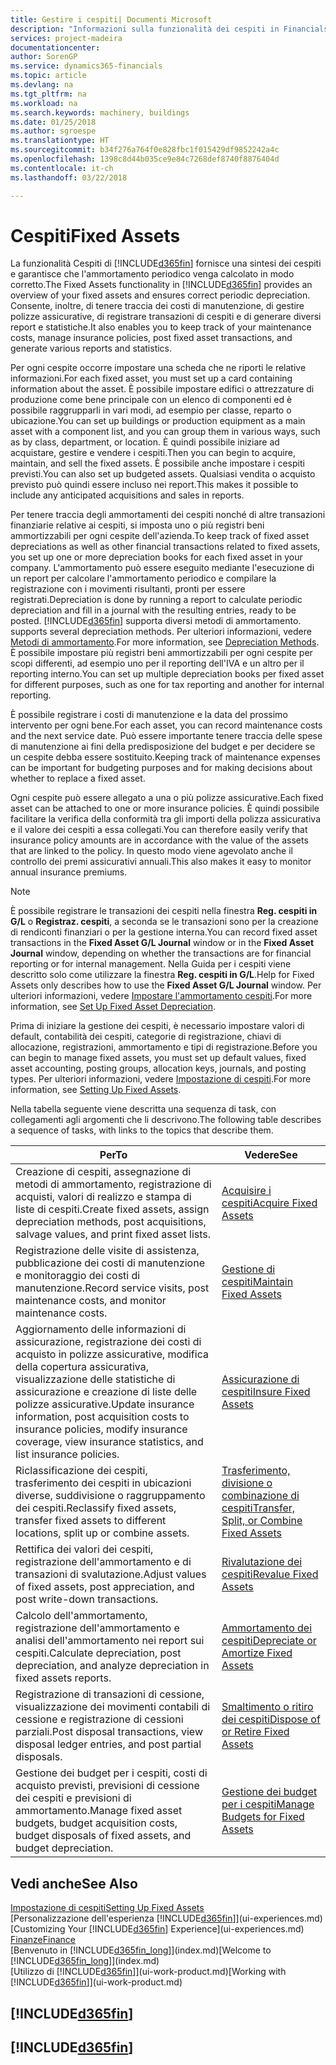 ```yaml
---
title: Gestire i cespiti| Documenti Microsoft
description: "Informazioni sulla funzionalità dei cespiti in Financials e una panoramica delle modalità di utilizzo dei cespiti."
services: project-madeira
documentationcenter: 
author: SorenGP
ms.service: dynamics365-financials
ms.topic: article
ms.devlang: na
ms.tgt_pltfrm: na
ms.workload: na
ms.search.keywords: machinery, buildings
ms.date: 01/25/2018
ms.author: sgroespe
ms.translationtype: HT
ms.sourcegitcommit: b34f276a764f0e828fbc1f015429df9852242a4c
ms.openlocfilehash: 1398c8d44b035ce9e84c7268def8740f8876404d
ms.contentlocale: it-ch
ms.lasthandoff: 03/22/2018

---
```

# <a name="fixed-assets"></a><span data-ttu-id="7a7de-103">Cespiti</span><span class="sxs-lookup"><span data-stu-id="7a7de-103">Fixed Assets</span></span>
<span data-ttu-id="7a7de-104">La funzionalità Cespiti di [!INCLUDE[d365fin](includes/d365fin_md.md)] fornisce una sintesi dei cespiti e garantisce che l'ammortamento periodico venga calcolato in modo corretto.</span><span class="sxs-lookup"><span data-stu-id="7a7de-104">The Fixed Assets functionality in [!INCLUDE[d365fin](includes/d365fin_md.md)] provides an overview of your fixed assets and ensures correct periodic depreciation.</span></span> <span data-ttu-id="7a7de-105">Consente, inoltre, di tenere traccia dei costi di manutenzione, di gestire polizze assicurative, di registrare transazioni di cespiti e di generare diversi report e statistiche.</span><span class="sxs-lookup"><span data-stu-id="7a7de-105">It also enables you to keep track of your maintenance costs, manage insurance policies, post fixed asset transactions, and generate various reports and statistics.</span></span>

<span data-ttu-id="7a7de-106">Per ogni cespite occorre impostare una scheda che ne riporti le relative informazioni.</span><span class="sxs-lookup"><span data-stu-id="7a7de-106">For each fixed asset, you must set up a card containing information about the asset.</span></span> <span data-ttu-id="7a7de-107">È possibile impostare edifici o attrezzature di produzione come bene principale con un elenco di componenti ed è possibile raggrupparli in vari modi, ad esempio per classe, reparto o ubicazione.</span><span class="sxs-lookup"><span data-stu-id="7a7de-107">You can set up buildings or production equipment as a main asset with a component list, and you can group them in various ways, such as by class, department, or location.</span></span> <span data-ttu-id="7a7de-108">È quindi possibile iniziare ad acquistare, gestire e vendere i cespiti.</span><span class="sxs-lookup"><span data-stu-id="7a7de-108">Then you can begin to acquire, maintain, and sell the fixed assets.</span></span> <span data-ttu-id="7a7de-109">È possibile anche impostare i cespiti previsti.</span><span class="sxs-lookup"><span data-stu-id="7a7de-109">You can also set up budgeted assets.</span></span> <span data-ttu-id="7a7de-110">Qualsiasi vendita o acquisto previsto può quindi essere incluso nei report.</span><span class="sxs-lookup"><span data-stu-id="7a7de-110">This makes it possible to include any anticipated acquisitions and sales in reports.</span></span>

<span data-ttu-id="7a7de-111">Per tenere traccia degli ammortamenti dei cespiti nonché di altre transazioni finanziarie relative ai cespiti, si imposta uno o più registri beni ammortizzabili per ogni cespite dell'azienda.</span><span class="sxs-lookup"><span data-stu-id="7a7de-111">To keep track of fixed asset depreciations as well as other financial transactions related to fixed assets, you set up one or more depreciation books for each fixed asset in your company.</span></span> <span data-ttu-id="7a7de-112">L'ammortamento può essere eseguito mediante l'esecuzione di un report per calcolare l'ammortamento periodico e compilare la registrazione con i movimenti risultanti, pronti per essere registrati.</span><span class="sxs-lookup"><span data-stu-id="7a7de-112">Depreciation is done by running a report to calculate periodic depreciation and fill in a journal with the resulting entries, ready to be posted.</span></span> [!INCLUDE[d365fin](includes/d365fin_md.md)]<span data-ttu-id="7a7de-113"> supporta diversi metodi di ammortamento.</span><span class="sxs-lookup"><span data-stu-id="7a7de-113"> supports several depreciation methods.</span></span> <span data-ttu-id="7a7de-114">Per ulteriori informazioni, vedere [Metodi di ammortamento](fa-depreciation-methods.md).</span><span class="sxs-lookup"><span data-stu-id="7a7de-114">For more information, see [Depreciation Methods](fa-depreciation-methods.md).</span></span> <span data-ttu-id="7a7de-115">È possibile impostare più registri beni ammortizzabili per ogni cespite per scopi differenti, ad esempio uno per il reporting dell'IVA e un altro per il reporting interno.</span><span class="sxs-lookup"><span data-stu-id="7a7de-115">You can set up multiple depreciation books per fixed asset for different purposes, such as one for tax reporting and another for internal reporting.</span></span>

<span data-ttu-id="7a7de-116">È possibile registrare i costi di manutenzione e la data del prossimo intervento per ogni bene.</span><span class="sxs-lookup"><span data-stu-id="7a7de-116">For each asset, you can record maintenance costs and the next service date.</span></span> <span data-ttu-id="7a7de-117">Può essere importante tenere traccia delle spese di manutenzione ai fini della predisposizione del budget e per decidere se un cespite debba essere sostituito.</span><span class="sxs-lookup"><span data-stu-id="7a7de-117">Keeping track of maintenance expenses can be important for budgeting purposes and for making decisions about whether to replace a fixed asset.</span></span>

<span data-ttu-id="7a7de-118">Ogni cespite può essere allegato a una o più polizze assicurative.</span><span class="sxs-lookup"><span data-stu-id="7a7de-118">Each fixed asset can be attached to one or more insurance policies.</span></span> <span data-ttu-id="7a7de-119">È quindi possibile facilitare la verifica della conformità tra gli importi della polizza assicurativa e il valore dei cespiti a essa collegati.</span><span class="sxs-lookup"><span data-stu-id="7a7de-119">You can therefore easily verify that insurance policy amounts are in accordance with the value of the assets that are linked to the policy.</span></span> <span data-ttu-id="7a7de-120">In questo modo viene agevolato anche il controllo dei premi assicurativi annuali.</span><span class="sxs-lookup"><span data-stu-id="7a7de-120">This also makes it easy to monitor annual insurance premiums.</span></span>

> [!NOTE]  
>   <span data-ttu-id="7a7de-121">È possibile registrare le transazioni dei cespiti nella finestra **Reg. cespiti in G/L** o **Registraz. cespiti**, a seconda se le transazioni sono per la creazione di rendiconti finanziari o per la gestione interna.</span><span class="sxs-lookup"><span data-stu-id="7a7de-121">You can record fixed asset transactions in the **Fixed Asset G/L Journal** window or in the **Fixed Asset Journal** window, depending on whether the transactions are for financial reporting or for internal management.</span></span> <span data-ttu-id="7a7de-122">Nella Guida per i cespiti viene descritto solo come utilizzare la finestra **Reg. cespiti in G/L**.</span><span class="sxs-lookup"><span data-stu-id="7a7de-122">Help for Fixed Assets only describes how to use the **Fixed Asset G/L Journal** window.</span></span> <span data-ttu-id="7a7de-123">Per ulteriori informazioni, vedere [Impostare l'ammortamento cespiti](fa-how-setup-depreciation.md).</span><span class="sxs-lookup"><span data-stu-id="7a7de-123">For more information, see [Set Up Fixed Asset Depreciation](fa-how-setup-depreciation.md).</span></span>

<span data-ttu-id="7a7de-124">Prima di iniziare la gestione dei cespiti, è necessario impostare valori di default, contabilità dei cespiti, categorie di registrazione, chiavi di allocazione, registrazioni, ammortamento e tipi di registrazione.</span><span class="sxs-lookup"><span data-stu-id="7a7de-124">Before you can begin to manage fixed assets, you must set up default values, fixed asset accounting, posting groups, allocation keys, journals, and posting types.</span></span> <span data-ttu-id="7a7de-125">Per ulteriori informazioni, vedere [Impostazione di cespiti](fa-setup.md).</span><span class="sxs-lookup"><span data-stu-id="7a7de-125">For more information, see [Setting Up Fixed Assets](fa-setup.md).</span></span>

<span data-ttu-id="7a7de-126">Nella tabella seguente viene descritta una sequenza di task, con collegamenti agli argomenti che li descrivono.</span><span class="sxs-lookup"><span data-stu-id="7a7de-126">The following table describes a sequence of tasks, with links to the topics that describe them.</span></span>

| <span data-ttu-id="7a7de-127">Per</span><span class="sxs-lookup"><span data-stu-id="7a7de-127">To</span></span> | <span data-ttu-id="7a7de-128">Vedere</span><span class="sxs-lookup"><span data-stu-id="7a7de-128">See</span></span> |
| --- | --- |
| <span data-ttu-id="7a7de-129">Creazione di cespiti, assegnazione di metodi di ammortamento, registrazione di acquisti, valori di realizzo e stampa di liste di cespiti.</span><span class="sxs-lookup"><span data-stu-id="7a7de-129">Create fixed assets, assign depreciation methods, post acquisitions, salvage values, and print fixed asset lists.</span></span> |[<span data-ttu-id="7a7de-130">Acquisire i cespiti</span><span class="sxs-lookup"><span data-stu-id="7a7de-130">Acquire Fixed Assets</span></span>](fa-how-acquire.md) |
| <span data-ttu-id="7a7de-131">Registrazione delle visite di assistenza, pubblicazione dei costi di manutenzione e monitoraggio dei costi di manutenzione.</span><span class="sxs-lookup"><span data-stu-id="7a7de-131">Record service visits, post maintenance costs, and monitor maintenance costs.</span></span> |[<span data-ttu-id="7a7de-132">Gestione di cespiti</span><span class="sxs-lookup"><span data-stu-id="7a7de-132">Maintain Fixed Assets</span></span>](fa-how-maintain.md) |
| <span data-ttu-id="7a7de-133">Aggiornamento delle informazioni di assicurazione, registrazione dei costi di acquisto in polizze assicurative, modifica della copertura assicurativa, visualizzazione delle statistiche di assicurazione e creazione di liste delle polizze assicurative.</span><span class="sxs-lookup"><span data-stu-id="7a7de-133">Update insurance information, post acquisition costs to insurance policies, modify insurance coverage, view insurance statistics, and list insurance policies.</span></span> |[<span data-ttu-id="7a7de-134">Assicurazione di cespiti</span><span class="sxs-lookup"><span data-stu-id="7a7de-134">Insure Fixed Assets</span></span>](fa-how-insure.md) |
| <span data-ttu-id="7a7de-135">Riclassificazione dei cespiti, trasferimento dei cespiti in ubicazioni diverse, suddivisione o raggruppamento dei cespiti.</span><span class="sxs-lookup"><span data-stu-id="7a7de-135">Reclassify fixed assets, transfer fixed assets to different locations, split up or combine assets.</span></span> |[<span data-ttu-id="7a7de-136">Trasferimento, divisione o combinazione di cespiti</span><span class="sxs-lookup"><span data-stu-id="7a7de-136">Transfer, Split, or Combine Fixed Assets</span></span>](fa-how-trans-split-combine.md) |
| <span data-ttu-id="7a7de-137">Rettifica dei valori dei cespiti, registrazione dell'ammortamento e di transazioni di svalutazione.</span><span class="sxs-lookup"><span data-stu-id="7a7de-137">Adjust values of fixed assets, post appreciation, and post write-down transactions.</span></span> |[<span data-ttu-id="7a7de-138">Rivalutazione dei cespiti</span><span class="sxs-lookup"><span data-stu-id="7a7de-138">Revalue Fixed Assets</span></span>](fa-how-revalue.md) |
| <span data-ttu-id="7a7de-139">Calcolo dell'ammortamento, registrazione dell'ammortamento e analisi dell'ammortamento nei report sui cespiti.</span><span class="sxs-lookup"><span data-stu-id="7a7de-139">Calculate depreciation, post depreciation, and  analyze depreciation in fixed assets reports.</span></span> |[<span data-ttu-id="7a7de-140">Ammortamento dei cespiti</span><span class="sxs-lookup"><span data-stu-id="7a7de-140">Depreciate or Amortize Fixed Assets</span></span>](fa-how-depreciate-amortize.md) |
| <span data-ttu-id="7a7de-141">Registrazione di transazioni di cessione, visualizzazione dei movimenti contabili di cessione e registrazione di cessioni parziali.</span><span class="sxs-lookup"><span data-stu-id="7a7de-141">Post disposal transactions, view disposal ledger entries, and post partial disposals.</span></span> |[<span data-ttu-id="7a7de-142">Smaltimento o ritiro dei cespiti</span><span class="sxs-lookup"><span data-stu-id="7a7de-142">Dispose of or Retire Fixed Assets</span></span>](fa-how-dispose-retire.md) |
| <span data-ttu-id="7a7de-143">Gestione dei budget per i cespiti, costi di acquisto previsti, previsioni di cessione dei cespiti e previsioni di ammortamento.</span><span class="sxs-lookup"><span data-stu-id="7a7de-143">Manage fixed asset budgets, budget acquisition costs, budget disposals of fixed assets, and budget depreciation.</span></span> |[<span data-ttu-id="7a7de-144">Gestione dei budget per i cespiti</span><span class="sxs-lookup"><span data-stu-id="7a7de-144">Manage Budgets for Fixed Assets</span></span>](fa-how-manage-budgets.md) |

## <a name="see-also"></a><span data-ttu-id="7a7de-145">Vedi anche</span><span class="sxs-lookup"><span data-stu-id="7a7de-145">See Also</span></span>
[<span data-ttu-id="7a7de-146">Impostazione di cespiti</span><span class="sxs-lookup"><span data-stu-id="7a7de-146">Setting Up Fixed Assets</span></span>](fa-setup.md)  
<span data-ttu-id="7a7de-147">[Personalizzazione dell'esperienza [!INCLUDE[d365fin](includes/d365fin_md.md)]](ui-experiences.md)</span><span class="sxs-lookup"><span data-stu-id="7a7de-147">[Customizing Your [!INCLUDE[d365fin](includes/d365fin_md.md)] Experience](ui-experiences.md)</span></span>  
[<span data-ttu-id="7a7de-148">Finanze</span><span class="sxs-lookup"><span data-stu-id="7a7de-148">Finance</span></span>](finance.md)  
<span data-ttu-id="7a7de-149">[Benvenuto in [!INCLUDE[d365fin_long](includes/d365fin_long_md.md)]](index.md)</span><span class="sxs-lookup"><span data-stu-id="7a7de-149">[Welcome to [!INCLUDE[d365fin_long](includes/d365fin_long_md.md)]](index.md)</span></span>  
<span data-ttu-id="7a7de-150">[Utilizzo di [!INCLUDE[d365fin](includes/d365fin_md.md)]](ui-work-product.md)</span><span class="sxs-lookup"><span data-stu-id="7a7de-150">[Working with [!INCLUDE[d365fin](includes/d365fin_md.md)]](ui-work-product.md)</span></span>

## [!INCLUDE[d365fin](includes/free_trial_md.md)]  
## [!INCLUDE[d365fin](includes/training_link_md.md)]

